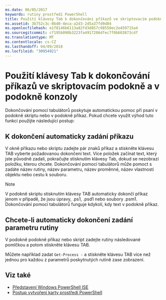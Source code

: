 ```yaml
---
ms.date: 06/05/2017
keywords: rutiny prostředí PowerShell
title: Použití klávesy Tab k dokončování příkazů ve skriptovacím podokně a v podokně konzoly
ms.assetid: 3b752c3c-0bd0-4eca-a2d3-2d5a37fd9d84
ms.openlocfilehash: e1f8146b6113a82fd3d857c98550ec2e459715a4
ms.sourcegitcommit: cf195b090b3223fa4917206dfec7f0b603873cdf
ms.translationtype: MT
ms.contentlocale: cs-CZ
ms.lasthandoff: 04/09/2018
ms.locfileid: "30954921"
---
```

# <a name="how-to-use-tab-completion-in-the-script-pane-and-console-pane"></a>Použití klávesy Tab k dokončování příkazů ve skriptovacím podokně a v podokně konzoly

Dokončování pomocí tabulátorů poskytuje automatickou pomoc při psaní v podokně skriptu nebo v podokně příkaz. Pokud chcete využít výhod tuto funkci použijte následující postup:

## <a name="to-automatically-complete-a-command-entry"></a>K dokončení automaticky zadání příkazu

V okně příkazu nebo skriptu zadejte pár znaků příkaz a stiskněte klávesu TAB vyberte požadovanou dokončení text. Více položek začínat text, který jste původně zadali, pokračujte stisknutím klávesy Tab, dokud se nezobrazí položku, kterou chcete. Dokončování pomocí tabulátorů může pomoct s zadáte název rutiny, název parametru, název proměnné, název vlastnosti objektu nebo cestu k souboru.

> [!NOTE]
> V podokně skriptu stisknutím klávesy TAB automaticky dokončí příkaz jenom v případě, že jsou úpravy, .ps1, .psd1 nebo soubory .psm1. Dokončování pomocí tabulátorů funguje kdykoli, kdy text v podokně příkaz.

## <a name="to-automatically-complete-a-cmdlet-parameter-entry"></a>Chcete-li automaticky dokončení zadání parametru rutiny

V podokně podokně příkaz nebo skript zadejte rutiny následované pomlčkou a potom stiskněte klávesu TAB.

Můžete například zadat `Get-Process -` a stiskněte klávesu TAB více než jednou pro každou z parametrů poskytnutých rutině zase zobrazení.

## <a name="see-also"></a>Viz také

- [Představení Windows PowerShell ISE](Introducing-the-Windows-PowerShell-ISE.md)
- [Postup vytvoření karty prostředí PowerShell](How-to-Create-a-PowerShell-Tab-in-Windows-PowerShell-ISE.md)